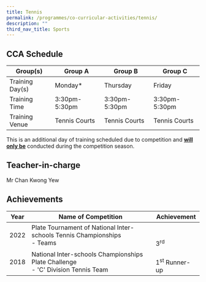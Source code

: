 ```yaml
---
title: Tennis
permalink: /programmes/co-curricular-activities/tennis/
description: ""
third_nav_title: Sports
---
```

CCA Schedule
------------


| Group(s) | Group A | Group B | Group C |
| -------- | -------- | -------- | -------- |
| Training Day(s)  | Monday* | Thursday | Friday |
| Training Time     | 3:30pm-5:30pm  | 3:30pm-5:30pm     | 3:30pm-5:30pm|
| Training Venue | Tennis Courts| Tennis Courts | Tennis Courts


This is an additional day of training scheduled due to competition and
<u><b>will only be</u></b> conducted during the competition season.


Teacher-in-charge
-----------------

Mr Chan Kwong Yew

Achievements
------------
| Year | Name of Competition | Achievement |
| -------- | -------- | -------- |
| 2022  |  Plate Tournament of National Inter-schools Tennis Championships <br> - Teams <br> | <br><br> 3<sup>rd</sup> |
| 2018 |National Inter-schools Championships Plate Challenge <br> - 'C' Division Tennis Team|<br> 1<sup>st</sup> Runner-up|

